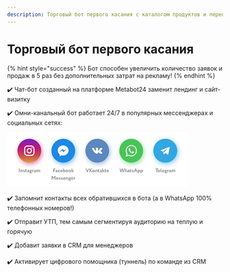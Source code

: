 ```yaml
---
description: Торговый бот первого касания с каталогом продуктов и переводом на оператора
---
```


# Торговый бот первого касания

{% hint style="success" %}
Бот способен увеличить количество заявок и продаж в 5 раз без дополнительных затрат на рекламу!
{% endhint %}

✔️ Чат-бот созданный на платформе Metabot24 заменит лендинг и сайт-визитку

✔️ Омни-канальный бот работает 24/7 в популярных мессенджерах и социальных сетях:

![](../.gitbook/assets/image%20%289%29.png)

✔️ Запомнит контакты всех обратившихся в бота \(а в WhatsApp 100% телефонных номеров!\)

✔️ Отправит УТП, тем самым сегментируя аудиторию на теплую и горячую

✔️ Добавит заявки в CRM для менеджеров

✔️ Активирует цифрового помощника \(туннель\) по команде из CRM

